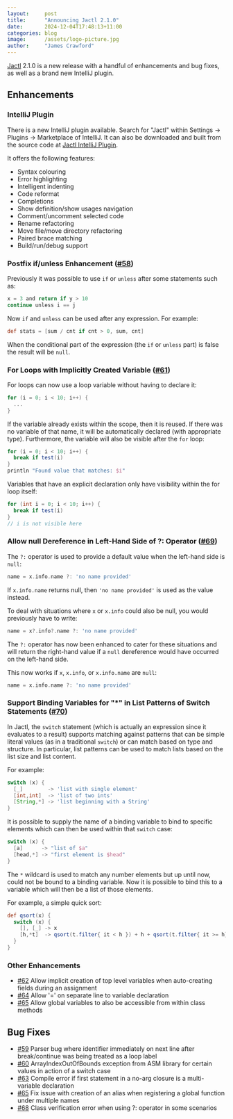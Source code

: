 ```yaml
---
layout:     post
title:      "Announcing Jactl 2.1.0"
date:       2024-12-04T17:48:13+11:00
categories: blog
image:      /assets/logo-picture.jpg
author:     "James Crawford"
---
```


[Jactl](https://jactl.io) 2.1.0 is a new release with a handful of enhancements and bug fixes, as well as a brand new
IntelliJ plugin.

## Enhancements

### IntelliJ Plugin

There is a new IntelliJ plugin available.
Search for "Jactl" within Settings -> Plugins -> Marketplace of IntelliJ.
It can also be downloaded and built from the source code at [Jactl IntelliJ Plugin](https://github.com/jaccomoc/jactl-intellij-plugin).

It offers the following features:

* Syntax colouring
* Error highlighting
* Intelligent indenting
* Code reformat
* Completions
* Show definition/show usages navigation
* Comment/uncomment selected code
* Rename refactoring
* Move file/move directory refactoring
* Paired brace matching
* Build/run/debug support

### Postfix if/unless Enhancement ([#58](https://github.com/jaccomoc/jactl/issues/58))

Previously it was possible to use `if` or `unless` after some statements such as:
```groovy
x = 3 and return if y > 10
continue unless i == j
```

Now `if` and `unless` can be used after any expression.
For example:
```groovy
def stats = [sum / cnt if cnt > 0, sum, cnt] 
```

When the conditional part of the expression (the `if` or `unless` part) is false the result will be `null`.

### For Loops with Implicitly Created Variable ([#61](https://github.com/jaccomoc/jactl/issues/61))

For loops can now use a loop variable without having to declare it:
```groovy
for (i = 0; i < 10; i++) {
  ...
}
```

If the variable already exists within the scope, then it is reused.
If there was no variable of that name, it will be automatically declared (with appropriate type).
Furthermore, the variable will also be visible after the `for` loop:
```groovy
for (i = 0; i < 10; i++) {
  break if test(i)
}
println "Found value that matches: $i"
```

Variables that have an explicit declaration only have visibility within the for loop itself:
```groovy
for (int i = 0; i < 10; i++) {
  break if test(i)
}
// i is not visible here
```

### Allow null Dereference in Left-Hand Side of ?: Operator ([#69](https://github.com/jaccomoc/jactl/issues/69))

The `?:` operator is used to provide a default value when the left-hand side is `null`:
```groovy
name = x.info.name ?: 'no name provided'
```
If `x.info.name` returns null, then `'no name provided'` is used as the value instead.

To deal with situations where `x` or `x.info` could also be null, you would previously have to write:
```groovy
name = x?.info?.name ?: 'no name provided'
```

The `?:` operator has now been enhanced to cater for these situations and will return the right-hand value if
a `null` dereference would have occurred on the left-hand side.

This now works if `x`, `x.info`, or `x.info.name` are `null`:
```groovy
name = x.info.name ?: 'no name provided'
```

### Support Binding Variables for "*" in List Patterns of Switch Statements ([#70](https://github.com/jaccomoc/jactl/issues/70))

In Jactl, the `switch` statement (which is actually an expression since it evaluates to a result) supports matching
against patterns that can be simple literal values (as in a traditional `switch`) or can match based on type and
structure.
In particular, list patterns can be used to match lists based on the list size and list content.

For example:
```groovy
switch (x) {
  [_]        -> 'list with single element'
  [int,int]  -> 'list of two ints'
  [String,*] -> 'list beginning with a String'
}
```

It is possible to supply the name of a binding variable to bind to specific elements which can then be used
within that `switch` case:
```groovy
switch (x) {
  [a]      -> "list of $a"
  [head,*] -> "first element is $head"
}
```

The `*` wildcard is used to match any number elements but up until now, could not be bound to a binding variable.
Now it is possible to bind this to a variable which will then be a list of those elements.

For example, a simple quick sort:
```groovy
def qsort(x) {
  switch (x) {
    [], [_] -> x
    [h,*t]  -> qsort(t.filter{ it < h }) + h + qsort(t.filter{ it >= h})
  }
}
```

### Other Enhancements

* [#62](https://github.com/jaccomoc/jactl/issues/62) Allow implicit creation of top level variables when auto-creating fields during an assignment
* [#64](https://github.com/jaccomoc/jactl/issues/64) Allow '=' on separate line to variable declaration
* [#65](https://github.com/jaccomoc/jactl/issues/65) Allow global variables to also be accessible from within class methods

## Bug Fixes

* [#59](https://github.com/jaccomoc/jactl/issues/59) Parser bug where identifier immediately on next line after break/continue was being treated as a loop label
* [#60](https://github.com/jaccomoc/jactl/issues/60) ArrayIndexOutOfBounds exception from ASM library for certain values in action of a switch case
* [#63](https://github.com/jaccomoc/jactl/issues/63) Compile error if first statement in a no-arg closure is a multi-variable declaration
* [#65](https://github.com/jaccomoc/jactl/issues/65) Fix issue with creation of an alias when registering a global function under multiple names
* [#68](https://github.com/jaccomoc/jactl/issues/68) Class verification error when using ?: operator in some scenarios
